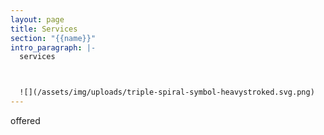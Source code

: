 ```yaml
---
layout: page
title: Services
section: "{{name}}"
intro_paragraph: |-
  services



  ![](/assets/img/uploads/triple-spiral-symbol-heavystroked.svg.png)
---
```

offered